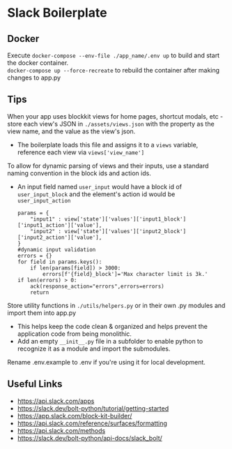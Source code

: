 # Slack Boilerplate
## Docker 
 Execute `docker-compose --env-file ./app_name/.env up` to build and start the docker container.  
 `docker-compose up --force-recreate` to rebuild the container after making changes to app.py
## Tips
When your app uses blockkit views for home pages, shortcut modals, etc -  
store each view's JSON in `./assets/views.json` with the property as the view name, and the value as the view's json.  
 - The boilerplate loads this file and assigns it to a `views` variable, reference each view via `views['view_name']`  

To allow for dynamic parsing of views and their inputs, use a standard naming convention in the block ids and action ids.
- An input field named `user_input` would have a block id of `user_input_block` and the element's action id would be `user_input_action`
    ```
    params = {
        "input1" : view['state']['values']['input1_block']['input1_action']['value'],
        "input2" : view['state']['values']['input2_block']['input2_action']['value'],
    }
    #dynamic input validation
    errors = {}
    for field in params.keys(): 
        if len(params[field]) > 3000:
            errors[f'{field}_block']='Max character limit is 3k.' 
    if len(errors) > 0:
        ack(response_action="errors",errors=errors)
        return
    ```

Store utility functions in `./utils/helpers.py` or in their own .py modules and import them into app.py
- This helps keep the code clean & organized and helps prevent the application code from being monolithic.
- Add an empty `__init__.py` file in a subfolder to enable python to recognize it as a module and import the submodules.

Rename .env.example to .env if you're using it for local development.

## Useful Links
- https://api.slack.com/apps
- https://slack.dev/bolt-python/tutorial/getting-started
- https://app.slack.com/block-kit-builder/
- https://api.slack.com/reference/surfaces/formatting
- https://api.slack.com/methods
- https://slack.dev/bolt-python/api-docs/slack_bolt/
